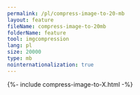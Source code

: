 ```yaml
---
permalink: /pl/compress-image-to-20-mb
layout: feature
fileName: compress-image-to-20mb
folderName: feature
tool: imgcompression
lang: pl
size: 20000
type: mb
nointernationalization: true
---
```

{%- include compress-image-to-X.html -%}       

